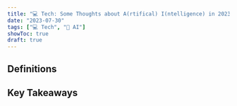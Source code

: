 ```yaml
---
title: "💻 Tech: Some Thoughts about A(rtifical) I(ntelligence) in 2023 🤖"
date: "2023-07-30"
tags: ["💻 Tech", "🤖 AI"]
showToc: true
draft: true
---
```


## Definitions


## Key Takeaways